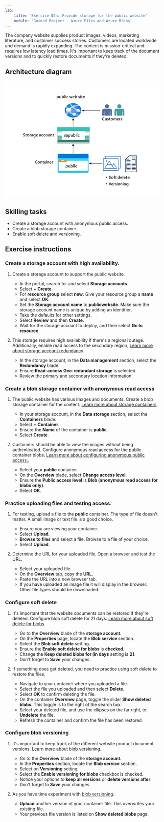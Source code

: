 ```yaml
---
lab:
    title: 'Exercise 02a: Provide storage for the public website'
    module: 'Guided Project - Azure Files and Azure Blobs'
---
```


The company website supplies product images, videos, marketing literature, and customer success stories. Customers are located worldwide and demand is rapidly expanding. The content is mission-critical and requires low latency load times. It's important to keep track of the document versions and to quickly restore documents if they're deleted.

## Architecture diagram

![Diagram with one storage account and one blob container.](../Media/task_02a.png)

## Skilling tasks
- Create a storage account with anonymous public access.
- Create a blob storage container.
- Enable soft delete and versioning.


## Exercise instructions

### Create a storage account with high availability.

1. Create a storage account to support the public website.

    - In the portal, search for and select **Storage accounts**.  
    - Select **+ Create**. 
    - For **resource group** select **new**. Give your resource group a **name** and select **OK**. 
    - Set the **Storage account name** to **publicwebsite**. Make sure the storage account name is unique by adding an identifier.
    - Take the defaults for other settings. 
    - Select **Review** and then **Create**.
    - Wait for the storage account to deploy, and then select **Go to resource**.
         
1. This storage requires high availability if there's a regional outage. Additionally, enable read access to the secondary region, [Learn more about storage account redundancy](https://learn.microsoft.com//azure/storage/common/storage-redundancy).

    - In the storage account, in the **Data management** section, select the **Redundancy** blade. 
    - Ensure **Read-access Geo-redundant storage** is selected.
    - Review the primary and secondary location information. 

### Create a blob storage container with anonymous read access

1. The public website has various images and documents. Create a blob storage container for the content. [Learn more about storage containers](https://learn.microsoft.com/azure/storage/blobs/storage-blobs-introduction#containers).
    - In your storage account, in the **Data storage** section, select the **Containers** blade. 
    - Select **+ Container**. 
    - Ensure the **Name** of the container is **public**. 
    - Select **Create**. 
    
1. Customers should be able to view the images without being authenticated. Configure anonymous read access for the public container blobs.  [Learn more about configuring anonymous public access.](https://learn.microsoft.com/azure/storage/blobs/anonymous-read-access-configure?tabs=portal).
    - Select your **public** container. 
    - On the **Overview** blade, select **Change access level**. 
    - Ensure the **Public access level** is **Blob (anonymous read access for blobs only)**.
    - Select **OK**. 

### Practice uploading files and testing access.

1. For testing, upload a file to the **public** container. The type of file doesn't matter. A small image or text file is a good choice.  
    - Ensure you are viewing your container. 
    - Select **Upload**. 
    - **Browse to files** and select a file. Browse to a file of your choice. 
    - Select **Upload**. 

1. Determine the URL for your uploaded file. Open a browser and test the URL. 
    - Select your uploaded file.
    - On the **Overview** tab, copy the **URL**.
    - Paste the URL into a new browser tab.
    - If you have uploaded an image file it will display in the browser. Other file types should be downloaded. 

### Configure soft delete

1. It's important that the website documents can be restored if they're deleted. Configure blob soft delete for 21 days. [Learn more about soft delete for blobs](https://learn.microsoft.com/azure/storage/blobs/soft-delete-blob-overview).
    - Go to the **Overview** blade of the **storage account**.
    - On the **Properties** page, locate the **Blob service** section.
    - Select the **Blob soft delete** setting.
    - Ensure the **Enable soft delete for blobs** is **checked**.
    - Change the **Keep deleted blobs for (in days** setting is **21**. 
    - Don't forget to **Save** your changes. 

1. If something does get deleted, you need to practice using soft delete to restore the files.
    - Navigate to your container where you uploaded a file.
    - Select the file you uploaded and then select **Delete**.
    - Select **OK** to confirm deleting the file.  
    - On the container **Overview** page, toggle the slider **Show deleted blobs**. This toggle is to the right of the search box. 
    - Select your deleted file, and use the ellipses on the far right, to **Undelete** the file. 
    - Refresh the container and confirm the file has been restored.     

### Configure blob versioning
1. It's important to keep track of the different website product document versions. [Learn more about blob versioning](https://learn.microsoft.com/azure/storage/blobs/versioning-overview).
    - Go to the **Overview** blade of the **storage account**.
    - In the **Properties** section, locate the **Blob service** section.
    - Select on **Versioning** setting.
    - Select the **Enable versioning for blobs** checkbox is checked.
    - Notice your options to **keep all versions** or **delete versions after**. 
    - Don't forget to **Save** your changes. 

1. As you have time experiment with [blob versioning](https://learn.microsoft.com/azure/storage/blobs/versioning-enable?tabs=portal).
   - **Upload** another version of your container file. This overwrites your existing file. 
   - Your previous file version is listed on **Show deleted blobs** page. 
    

